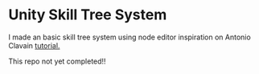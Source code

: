 # Unity Skill Tree System

I made an basic skill tree system using node editor inspiration on Antonio Clavain [tutorial.](https://antonioclavain.com/?p=28)

This repo not yet completed!!

